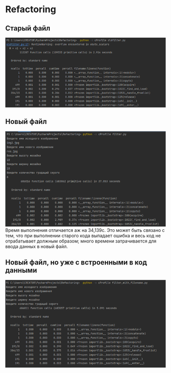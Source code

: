 # Refactoring
## Старый файл
![Иллюстрация к проекту](https://github.com/YungIra/pictures/blob/main/oldfilter%20res.PNG)
## Новый файл
![Иллюстрация к проекту](https://github.com/YungIra/pictures/blob/main/filter%20res.PNG)  
 Время выполнения отличается аж на 34,139с. Это может быть связано с тем, что при выполнении старого кода выпадает ошибка и весь код не отрабатывает должным образом; много времени затрачивается для ввода данных в новый файл.
## Новый файл, но уже с встроенными в код данными  
![Иллюстрация к проекту](https://github.com/YungIra/pictures/blob/main/filter_with%20res.PNG)  
